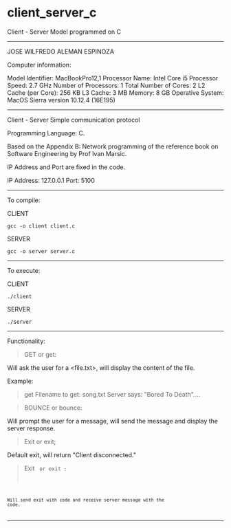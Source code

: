 # client_server_c
Client - Server Model programmed on C


--------------------------------------------------------
JOSE WILFREDO ALEMAN ESPINOZA

Computer information: 

  Model Identifier:	MacBookPro12,1
  Processor Name:	Intel Core i5
  Processor Speed:	2.7 GHz
  Number of Processors:	1
  Total Number of Cores:	2
  L2 Cache (per Core):	256 KB
  L3 Cache:	3 MB
  Memory:	8 GB
  Operative System: MacOS Sierra version 10.12.4 (16E195)


--------------------------------------------------------
Client - Server 
Simple communication protocol

Programming Language: C. 

Based on the Appendix B: Network programming of the reference book on Software Engineering by Prof Ivan Marsic. 

IP Address and Port are fixed in the code. 

IP Address: 127.0.0.1
Port: 5100

--------------------------------------------------------

To compile:

CLIENT

    gcc -o client client.c

SERVER 

    gcc -o server server.c
    

--------------------------------------------------------


To execute:

CLIENT

    ./client

SERVER 

    ./server
    

--------------------------------------------------------

Functionality: 

> GET or get: 

Will ask the user for a <file.txt>, will display the content of the file. 

Example: 
>get
>Filename to get: song.txt
>Server says:
"Bored To Death"....

> BOUNCE or bounce: 

Will prompt the user for a message, will send the message and display the server response. 

> Exit or exit;

Default exit, will return "Client disconnected."

> Exit <code> or exit <code>:

Will send exit with code and receive server message with the code. 


--------------------------------------------------------






